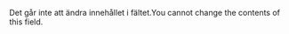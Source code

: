 <span data-ttu-id="088cf-101">Det går inte att ändra innehållet i fältet.</span><span class="sxs-lookup"><span data-stu-id="088cf-101">You cannot change the contents of this field.</span></span>
